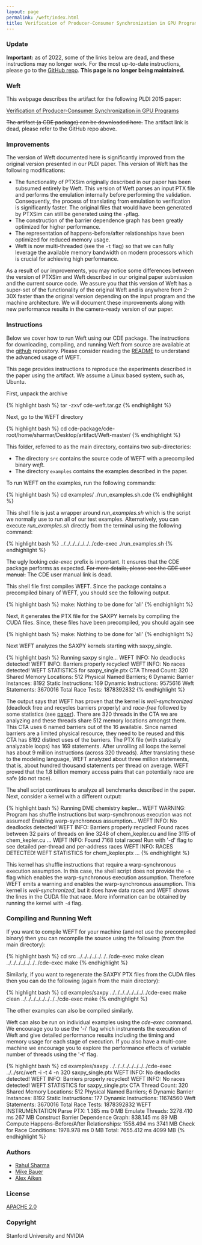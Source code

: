 ```yaml
---
layout: page
permalink: /weft/index.html
title: Verification of Producer-Consumer Synchronization in GPU Programs 
---
```


### Update

**Important:** as of 2022, some of the links below are dead, and these
instructions may no longer work. For the most up-to-date instructions,
please go to the [GitHub
repo](https://github.com/lightsighter/Weft). **This page is no longer
being maintained.**

### Weft


This webpage describes the artifact for the following PLDI 2015 paper:

[Verification of Producer-Consumer Synchronization in GPU Programs](/pdfs/weft.pdf)

<p><strike>The artifact (a CDE package) can be downloaded here.</strike> The artifact link is dead, please refer to the GitHub repo above.</p>

### Improvements

The version of Weft documented here is significantly improved from
the original version presented in our PLDI paper. This version of 
Weft has the following modifications:

  * The functionality of PTXSim originally described in our paper
    has been subsumed entirely by Weft. This version of Weft parses 
    an input PTX file and performs the emulation internally before 
    performing the validation. Consequently, the process of translating 
    from emulation to verification is significantly faster. The original
    files that would have been generated by PTXSim can still be
    generated using the `-p`flag.
  * The construction of the barrier dependence graph has been 
    greatly optimized for higher performance.
  * The representation of happens-before/after relationships have
    been optimized for reduced memory usage.
  * Weft is now multi-threaded (see the `-t` flag) so that we
    can fully leverage the available memory bandwidth on modern
    processors which is crucial for achieving high performance.

As a result of our improvements, you may notice some differences 
between the version of PTXSim and Weft described in our original
paper submission and the current source code.  We assure you that
this version of Weft has a super-set of the functionality of the
original Weft and is anywhere from 2-30X faster than the original 
version depending on the input program and the machine architecture.
We will document these improvements along with new performance
results in the camera-ready version of our paper.

### Instructions

Below we cover how to run Weft using our CDE package.
The instructions for downloading, compiling, and running Weft
from source are available at
the [github](https://github.com/lightsighter/Weft) repository. 
Please consider reading the 
[README](https://github.com/lightsighter/Weft/blob/master/README.md)
to understand the advanced usage of WEFT.

This page provides instructions to reproduce the experiments described in the
paper using the artifact. We assume a Linux based system, such as, Ubuntu.

First, unpack the archive

{% highlight bash %}
tar -zxvf cde-weft.tar.gz 
{% endhighlight %}

Next, go to the WEFT directory

{% highlight bash %}
cd cde-package/cde-root/home/sharmar/Desktop/artifact/Weft-master/ 
{% endhighlight %}

This folder, referred to as the main directory, contains two sub-directories:

 * The directory `src` contains the source code of WEFT with a precompiled binary *weft*.
 * The directory `examples` contains the examples described in the paper.
 
To run WEFT on the examples, run the following commands:

{% highlight bash %}
cd examples/
./run_examples.sh.cde
{% endhighlight %}

This shell file is just a wrapper around *run_examples.sh* which
is the script we normally use to run all of our test examples.
Alternatively, you can execute *run_examples.sh* directly from 
the terminal using the following command:

{% highlight bash %}
../../../../../../../cde-exec ./run_examples.sh
{% endhighlight %}

The ugly looking *cde-exec* prefix is important. It ensures 
that the CDE package performs as expected. <strike>For more details,
please see the CDE user manual.</strike> The CDE user manual
link is dead.

This shell file first compiles WEFT. Since the package contains a 
precompiled binary of WEFT, you should see the following output.

{% highlight bash %}
make: Nothing to be done for 'all'
{% endhighlight %}

Next, it generates the PTX file for the SAXPY kernels by compiling 
the CUDA files. Since, these files have been precompiled, you 
should again see

{% highlight bash %}
make: Nothing to be done for 'all'
{% endhighlight %}

Next WEFT analyzes the SAXPY kernels starting with saxpy_single.

{% highlight bash %}
Running saxpy single...
WEFT INFO: No deadlocks detected!
WEFT INFO: Barriers properly recycled!
WEFT INFO: No races detected!
WEFT STATISTICS for saxpy_single.ptx
  CTA Thread Count:                      320
  Shared Memory Locations:               512
  Physical Named Barriers;                 6
  Dynamic Barrier Instances:            8192
  Static Instructions:                   169
  Dynamic Instructions:              9575616
  Weft Statements:                   3670016
  Total Race Tests:               1878392832
{% endhighlight %}

The output says that WEFT has proven that the kernel is *well-synchronized*
(deadlock free and recycles barriers properly) and *race-free* followed by
some statistics (see [paper](/pdfs/weft.pdf)). There are 320 threads in the CTA we are
analyzing and these threads share 512 memory locations amongst them.
This CTA uses 6 named barriers out of the 16 available. Since named barriers
are a limited physical resource, they need to be reused and this CTA has
8192 distinct uses of the barriers. The PTX file (with statically 
analyzable loops) has 169 statements. After unrolling all loops the kernel 
has about 9 million instructions (across 320 threads). After translating 
these to the modeling language, WEFT analyzed about three million statements, 
that is, about hundred thousand statements per thread on average. WEFT proved 
that the 1.8 billion memory access pairs that can potentially race are safe 
(do not race).

The shell script continues to analyze all benchmarks described in the paper.
Next, consider a kernel with a different output:

{% highlight bash %}
Running DME chemistry kepler...
WEFT WARNING: Program has shuffle instructions but warp-synchronous execution was not assumed!
Enabling warp-synchronous assumption...
WEFT INFO: No deadlocks detected!
WEFT INFO: Barriers properly recycled!
	Found races between 32 pairs of threads on line 3248 of chem_kepler.cu and line 3115 of chem_kepler.cu
...
WEFT INFO: Found 7168 total races!
           Run with '-d' flag to see detailed per-thread and per-address races
WEFT INFO: RACES DETECTED!
WEFT STATISTICS for chem_kepler.ptx
...
{% endhighlight %}

This kernel has shuffle instructions that require a warp-synchronous execution 
assumption. In this case, the shell script does not provide the `-s` flag which enables
the warp-synchronous execution assumption. Therefore WEFT emits a warning
and enables the warp-synchronous assumption. This kernel is *well-synchronized*,
but it does have data races and WEFT shows the lines in the CUDA file that race.
More information can be obtained by running the kernel with `-d` flag.

### Compiling and Running Weft 

If you want to compile WEFT for your machine (and not use the precompiled binary)
then you can recompile the source using the following (from the main directory):

{% highlight bash %}
cd src
../../../../../../../cde-exec make clean
../../../../../../../cde-exec make
{% endhighlight %}

Similarly, if you want to regenerate the SAXPY PTX files from the CUDA files
then you can do the following (again from the main directory):

{% highlight bash %}
cd examples/saxpy
../../../../../../../../cde-exec make clean
../../../../../../../../cde-exec make
{% endhighlight %}

The other examples can also be compiled similarly.

Weft can also be run on individual examples using the *cde-exec* command.
We encourage you to use the '-i' flag which instruments the execution of
Weft and give detailed performance results including the timing and 
memory usage for each stage of execution. If you also have a multi-core
machine we encourage you to explore the performance effects of variable
number of threads using the '-t' flag.

{% highlight bash %}
cd examples/saxpy
../../../../../../../../cde-exec ../../src/weft -i -t 4 -n 320 saxpy_single.ptx
WEFT INFO: No deadlocks detected!
WEFT INFO: Barriers properly recycled!
WEFT INFO: No races detected!
WEFT STATISTICS for saxpy_single.ptx
  CTA Thread Count:                      320
  Shared Memory Locations:               512
  Physical Named Barriers;                 6
  Dynamic Barrier Instances:            8192
  Static Instructions:                   177
  Dynamic Instructions:             11674560
  Weft Statements:                   3670016
  Total Race Tests:               1878392832
WEFT INSTRUMENTATION
                                   Parse PTX:      1.385 ms            0 MB
                             Emulate Threads:   3278.410 ms          267 MB
          Construct Barrier Dependence Graph:    838.145 ms           89 MB
  Compute Happens-Before/After Relationships:   1558.494 ms         3741 MB
                   Check for Race Conditions:   1978.978 ms            0 MB
                                       Total:   7655.412 ms         4099 MB
{% endhighlight %}

### Authors

 * [Rahul Sharma](https://www.microsoft.com/en-us/research/people/rahsha/)
 * [Mike Bauer](https://lightsighter.org/)
 * [Alex Aiken](http://theory.stanford.edu/~aiken/)

### License

[APACHE 2.0](http://www.apache.org/licenses/LICENSE-2.0)

### Copyright

Stanford University and NVIDIA

